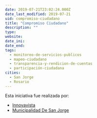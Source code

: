 ```yaml
---
date: 2019-07-21T23:02:24.000Z
date_last_modified: 2019-07-21
uid: compromiso-ciudadano
title: "Compromiso Ciudadano"
description: ""
type: 
website: 
date_ini: 
date_end: 
tags:
  - monitoreo-de-servicios-publicos
  - mapeo-ciudadano
  - transparencia-y-rendicion-de-cuentas
  - participación-ciudadana
cities: 
  - San Jorge
  - Rosario
---
```


Esta iniciativa fue realizada por:

- [Innovavista](/organizaciones/innovavista)
- [Municipalidad De San Jorge](/organizaciones/municipalidad-de-san-jorge)
